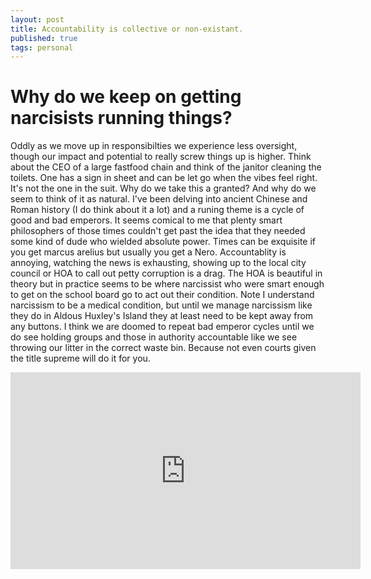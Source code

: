 ```yaml
---
layout: post
title: Accountability is collective or non-existant. 
published: true
tags: personal
---
```


# Why do we keep on getting narcisists running things? 
Oddly as we move up in responsibilties we experience less oversight, though our impact and potential to really screw things up is higher. Think about the CEO of a large fastfood chain and think of the janitor cleaning the toilets. One has a sign in sheet and can be let go when the vibes feel right. It's not the one in the suit. Why do we take this a granted? And why do we seem to think of it as natural. I've been delving into ancient Chinese and Roman history (I do think about it a lot)  and a runing theme is a cycle of good and bad emperors. It seems comical to me that plenty smart philosophers of those times couldn't get past the idea that they needed some kind of dude who wielded absolute power. Times can be exquisite if you get marcus arelius but usually you get a Nero. Accountablity is annoying, watching the news is exhausting, showing up to the local city council or HOA to call out petty corruption is a drag. The HOA is beautiful in theory but in practice seems to be where narcissist who were smart enough to get on the school board go to act out their condition. Note I understand narcissism to be a medical condition, but until we manage narcissism like they do in Aldous Huxley's Island they at least need to be kept away from any buttons. I think we are doomed to repeat bad emperor cycles until we do see holding groups and those in authority accountable like we see throwing our litter in the correct waste bin. Because not even courts given the title supreme will do it for you. 

<iframe width="560" height="315" src="https://www.youtube.com/embed/rlg-MXR5amQ?si=seiQjneoe-lDcSQ5" title="YouTube video player" frameborder="0" allow="accelerometer; autoplay; clipboard-write; encrypted-media; gyroscope; picture-in-picture; web-share" referrerpolicy="strict-origin-when-cross-origin" allowfullscreen></iframe>